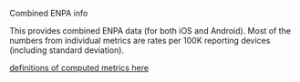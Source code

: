 Combined ENPA info

This provides combined ENPA data (for both iOS and Android). Most of the numbers from individual metrics are rates per 100K reporting devices (including standard deviation). 

[definitions of computed metrics here](https://docs.google.com/spreadsheets/d/1FalTR8Q9He-Axjx09yic-PGgy4analJVQiXi1HWHkuA/edit?usp=sharing)

